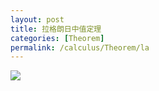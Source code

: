 ```yaml
---
layout: post
title: 拉格朗日中值定理
categories: [Theorem]
permalink: /calculus/Theorem/la
---
```


![](https://wsttask.github.io/picture/images/courses/math/calculus/Theorem/4.jpg)

